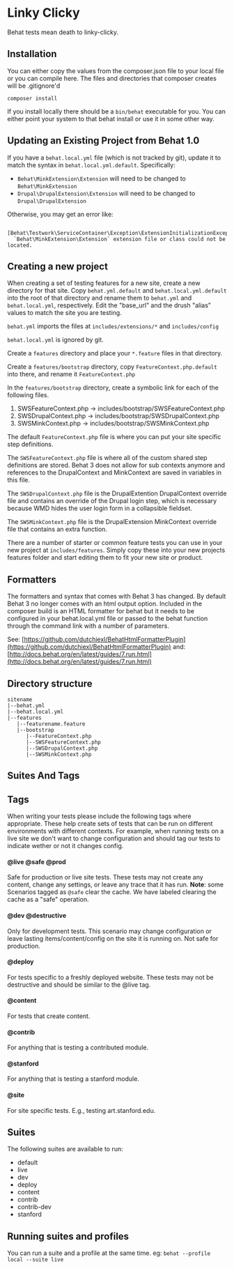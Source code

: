 Linky Clicky
============

Behat tests mean death to linky-clicky.

Installation
-------------

You can either copy the values from the composer.json file to your local file or
you can compile here. The files and directories that composer creates will be
.gitignore'd

`composer install`

If you install locally there should be a `bin/behat` executable for you. You can
either point your system to that behat install or use it in some other way.

Updating an Existing Project from Behat 1.0
----------------------------------------------------------
If you have a `behat.local.yml` file (which is not tracked by git), update it to match the syntax in `behat.local.yml.default`. Specifically:

* `Behat\MinkExtension\Extension` will need to be changed to `Behat\MinkExtension`
* `Drupal\DrupalExtension\Extension` will need to be changed to `Drupal\DrupalExtension`

Otherwise, you may get an error like:

      [Behat\Testwork\ServiceContainer\Exception\ExtensionInitializationException]
      `Behat\MinkExtension\Extension` extension file or class could not be located.

Creating a new project
----------------------------

When creating a set of testing features for a new site, create a new directory for that site. Copy `behat.yml.default` and `behat.local.yml.default` into the root of that directory and rename them to `behat.yml` and `behat.local.yml`, respectively. Edit the "base_url" and the drush "alias" values to match the site you are testing.

`behat.yml` imports the files at `includes/extensions/*` and `includes/config`

`behat.local.yml` is ignored by git.

Create a `features` directory and place your `*.feature` files in that directory.

Create a `features/bootstrap` directory, copy `FeatureContext.php.default` into there, and rename it `FeatureContext.php`

In the `features/bootstrap` directory, create a symbolic link for each of the following files.
  1. SWSFeatureContext.php -> includes/bootstrap/SWSFeatureContext.php
  2. SWSDrupalContext.php -> includes/bootstrap/SWSDrupalContext.php
  3. SWSMinkContext.php -> includes/bootstrap/SWSMinkContext.php

The default `FeatureContext.php` file is where you can put your site specific step definitions.

The `SWSFeatureContext.php` file is where all of the custom shared step definitions are stored. Behat 3 does not allow for sub contexts anymore and references to the DrupalContext and MinkContext are saved in variables in this file.

The `SWSDrupalContext.php` file is the DrupalExtention DrupalContext override file and contains an override of the Drupal login step, which is necessary because WMD hides the user login form in a collapsible fieldset.

The `SWSMinkContext.php` file is the DrupalExtension MinkContext override file that contains an extra function.

There are a number of starter or common feature tests you can use in your new project at `includes/features`. Simply copy these into your new projects features folder and start editing them to fit your new site or product.

Formatters
----------------------------

The formatters and syntax that comes with Behat 3 has changed. By default Behat 3 no longer comes with an html output option.
Included in the composer build is an HTML formatter for behat but it needs to be configured in your behat.local.yml file or
passed to the behat function through the command link with a number of parameters.

See: [https://github.com/dutchiexl/BehatHtmlFormatterPlugin](https://github.com/dutchiexl/BehatHtmlFormatterPlugin)
and: [http://docs.behat.org/en/latest/guides/7.run.html](http://docs.behat.org/en/latest/guides/7.run.html)

Directory structure
-------------------

    sitename
    |--behat.yml
    |--behat.local.yml
    |--features
       |--featurename.feature
       |--bootstrap
          |--FeatureContext.php
          |--SWSFeatureContext.php
          |--SWSDrupalContext.php
          |--SWSMinkContext.php



Suites And Tags
------------------------------

## Tags

When writing your tests please include the following tags where appropriate. These help create sets of tests that can be run on different environments with different contexts. For example, when running tests on a live site we don't want to change configuration and should tag our tests to indicate wether or not it changes config.

#### @live @safe @prod
Safe for production or live site tests. These tests may not create any content, change any settings, or leave any trace that it has run. **Note**: some Scenarios tagged as `@safe` clear the cache. We have labeled clearing the cache as a "safe" operation.

#### @dev @destructive
Only for development tests. This scenario may change configuration or leave lasting items/content/config on the site it is running on. Not safe for production.

#### @deploy
For tests specific to a freshly deployed website. These tests may not be destructive and should be similar to the @live tag.

#### @content
For tests that create content.

#### @contrib
For anything that is testing a contributed module.

#### @stanford
For anything that is testing a stanford module.

#### @site
For site specific tests. E.g., testing art.stanford.edu.

## Suites

The following suites are available to run:

* default
* live
* dev
* deploy
* content
* contrib
* contrib-dev
* stanford

## Running suites and profiles
You can run a suite and a profile at the same time. eg: `behat --profile local --suite live`
